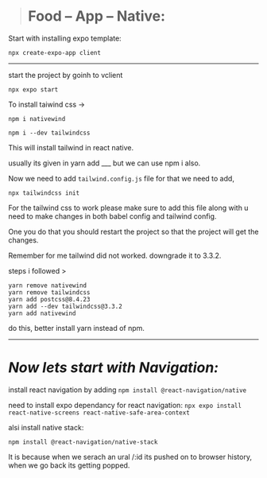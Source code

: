 > # **Food – App – Native:**

Start with installing expo template:

`npx create-expo-app client`

---

start the project by goinh to vclient

`npx expo start`

To install taiwind css ->

`npm i nativewind `

`npm i --dev tailwindcss`

This will install tailwind in react native.

usually its given in yarn add \_\_\_ but we can use npm i also.

Now we need to add `tailwind.config.js` file for that we need to add,

`npx tailwindcss init`

For the tailwind css to work please make sure to add this file along with u need to make changes in both babel config and tailwind config.

One you do that you should restart the project so that the project will get the changes.

Remember for me tailwind did not worked. downgrade it to 3.3.2.

steps i followed >

```
yarn remove nativewind
yarn remove tailwindcss
yarn add postcss@8.4.23
yarn add --dev tailwindcss@3.3.2
yarn add nativewind
```

do this, better install yarn instead of npm.

---

# _Now lets start with Navigation:_

install react navigation by adding `npm install @react-navigation/native`

need to install expo dependancy for react navigation:
`npx expo install react-native-screens react-native-safe-area-context`

alsi install native stack:

`npm install @react-navigation/native-stack`

It is because when we serach an ural /:id its pushed on to browser history, when we go back its getting popped.
